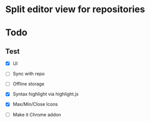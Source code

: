 # Split editor view for repositories

# Todo
## Test
- [x] UI
- [ ] Sync with repo
- [ ] Offline storage
- [x] Syntax highlight via highlight.js
- [x] Max/Min/Close Icons
- [ ] Make it Chrome addon

